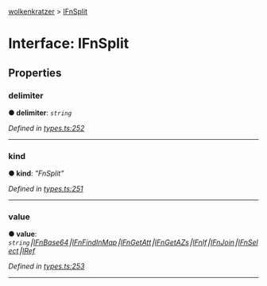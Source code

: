 [wolkenkratzer](../README.md) > [IFnSplit](../interfaces/ifnsplit.md)



# Interface: IFnSplit


## Properties
<a id="delimiter"></a>

###  delimiter

**●  delimiter**:  *`string`* 

*Defined in [types.ts:252](https://github.com/arminhammer/wolkenkratzer/blob/d0b0d87/src/types.ts#L252)*





___

<a id="kind"></a>

###  kind

**●  kind**:  *"FnSplit"* 

*Defined in [types.ts:251](https://github.com/arminhammer/wolkenkratzer/blob/d0b0d87/src/types.ts#L251)*





___

<a id="value"></a>

###  value

**●  value**:  *`string`⎮[IFnBase64](ifnbase64.md)⎮[IFnFindInMap](ifnfindinmap.md)⎮[IFnGetAtt](ifngetatt.md)⎮[IFnGetAZs](ifngetazs.md)⎮[IFnIf](ifnif.md)⎮[IFnJoin](ifnjoin.md)⎮[IFnSelect](ifnselect.md)⎮[IRef](iref.md)* 

*Defined in [types.ts:253](https://github.com/arminhammer/wolkenkratzer/blob/d0b0d87/src/types.ts#L253)*





___


